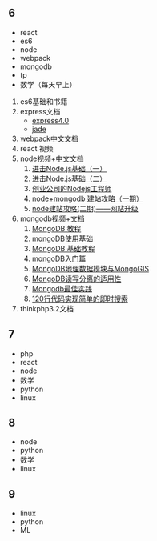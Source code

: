 ## 6  

* react
* es6
* node
* webpack
* mongodb
* tp
* 数学（每天早上）

1. es6基础和书籍
2. express文档
   * [express4.0](http://www.runoob.com/w3cnote/express-4-x-api.html)
   * [jade](http://expressjs.jser.us/jade.html)
3. [webpack中文文档](http://www.css88.com/doc/webpack2/plugins/provide-plugin/)
4. react 视频
5. node视频+[中文文档](http://nodejs.cn/api/tls.html)
   1. [进击Node.js基础（一）](http://www.imooc.com/learn/348)
   2. [进击Node.js基础（二）](http://www.imooc.com/learn/637)
   3. [创业公司的Nodejs工程师](http://www.imooc.com/learn/728)
   4. [node+mongodb 建站攻略（一期）](http://www.imooc.com/learn/75)
   5. [node建站攻略(二期)——网站升级](http://www.imooc.com/learn/197)
6. mongodb视频+[文档](http://www.runoob.com/mongodb/mongodb-tutorial.html)
   1. [MongoDB 教程](http://www.runoob.com/mongodb/mongodb-tutorial.html)
   2. [mongoDB使用基础](http://www.jikexueyuan.com/course/199.html)
   3. [MongoDB 基础教程](https://www.shiyanlou.com/courses/12)
   4. [mongoDB入门篇](http://www.imooc.com/learn/295)
   5. [MongoDB地理数据模块与MongoGIS](http://www.imooc.com/learn/298)
   6. [MongoDB读写分离的适用性](http://www.imooc.com/learn/297)
   7. [Mongodb最佳实践](http://www.maiziedu.com/course/395/)
   8. [120行代码实现简单的即时搜索](https://www.shiyanlou.com/courses/386)
7. thinkphp3.2文档

## 7

* php
* react
* node
* 数学
* python
* linux

## 8

* node
* python
* 数学
* linux

## 9

* linux
* python
* ML

